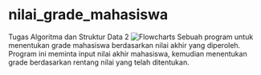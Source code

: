 # nilai_grade_mahasiswa
Tugas Algoritma dan Struktur Data 2 
![Flowcharts](https://github.com/abdullahrobith/nilai_grade_mahasiswa/assets/145589841/c911986b-4934-4471-bc10-ee0db52e4b07)
Sebuah program untuk menentukan grade mahasiswa berdasarkan nilai akhir yang diperoleh. Program ini meminta input nilai akhir mahasiswa, kemudian menentukan grade berdasarkan rentang nilai yang telah ditentukan.

